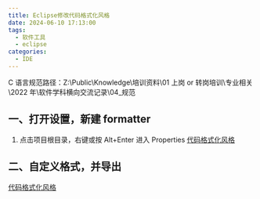 ```yaml
---
title: Eclipse修改代码格式化风格
date: 2024-06-10 17:13:00
tags:
  - 软件工具
  - eclipse
categories:
  - IDE
---
```


C 语言规范路径：Z:\Public\Knowledge\培训资料\01 上岗 or 转岗培训\专业相关\2022 年\软件学科横向交流记录\04\_规范

## 一、打开设置，新建 formatter

1. 点击项目根目录，右键或按 Alt+Enter 进入 Properties
   [代码格式化风格](./images/eclipse_codeStyle001.png)

## 二、自定义格式，并导出

[代码格式化风格](./images/eclipse_codeStyle002.png)
